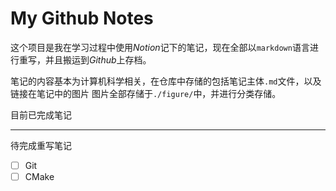 # My Github Notes

这个项目是我在学习过程中使用*Notion*记下的笔记，现在全部以`markdown`语言进行重写，并且搬运到*Github*上存档。

笔记的内容基本为计算机科学相关，在仓库中存储的包括笔记主体`.md`文件，以及链接在笔记中的图片
图片全部存储于`./figure/`中，并进行分类存储。

目前已完成笔记

--- 

待完成重写笔记

- [ ] Git
- [ ] CMake